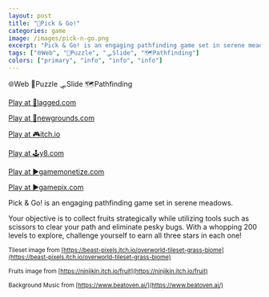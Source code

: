 ```yaml
---
layout: post
title: "🍒Pick & Go!"
categories: game
image: /images/pick-n-go.png
excerpt: "Pick & Go! is an engaging pathfinding game set in serene meadows."
tags: ["🌐Web", "🧩Puzzle", "🛷Slide", "🗺️Pathfinding"]
colors: ["primary", "info", "info", "info"]
---
```


<span class="badge badge-primary">🌐Web</span>
<span class="badge badge-info">🧩Puzzle</span>
<span class="badge badge-info">🛷Slide</span>
<span class="badge badge-info">🗺️Pathfinding</span>

<a href="https://lagged.com/play/6034/" class="btn btn-primary btn-lg">Play at 🎯lagged.com</a>

<a href="https://www.newgrounds.com/portal/view/886986" class="btn btn-primary btn-lg">Play at 🎨newgrounds.com</a>

<a href="https://sublevelgames.itch.io/pickngo" class="btn btn-primary btn-lg">Play at 🎮itch.io</a>

<a href="https://ko.y8.com/games/pick_go_" class="btn btn-primary btn-lg">Play at 🕹️y8.com</a>

<a href="https://html5.gamemonetize.co/slrciscv3otarv6g9awu423a0dq9s890/" class="btn btn-primary btn-lg">Play at ▶️gamemonetize.com</a>

<a href="https://www.gamepix.com/play/pick-go" class="btn btn-primary btn-lg">Play at ▶️gamepix.com</a>

Pick & Go! is an engaging pathfinding game set in serene meadows.

Your objective is to collect fruits strategically while utilizing tools such as scissors to clear your path and eliminate pesky bugs. With a whopping 200 levels to explore, challenge yourself to earn all three stars in each one!

<small>Tileset image from [https://beast-pixels.itch.io/overworld-tileset-grass-biome](https://beast-pixels.itch.io/overworld-tileset-grass-biome)</small>

<small>Fruits image from [https://ninjikin.itch.io/fruit](https://ninjikin.itch.io/fruit)</small>

<small>Background Music from [https://www.beatoven.ai/](https://www.beatoven.ai/)</small>